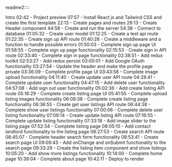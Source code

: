 
readme2::::

 Intro
02:42 - Project preview
07:57 - Install React js and Tailwind CSS and create the first template
22:13 - Create pages and routes
28:13 - Create Header component 
44:58 - Create and run the server 
54:38 - Connect to database 
01:05:32 - Create user model
01:12:25 - Create a test api route
01:22:35 - Create sign up API route
01:40:28 - Create a middleware and a function to handle possible errors
01:50:03 - Complete sign up page Ul
01:58:55 - Complete sign up page functionality
02:15:53 - Create sign in API route
02:33:40 - Complete sign in page functionality
02:38:51 - Add redux toolkit
02:53:27 - Add redux persist
03:00:01 - Add Google OAuth functionality
03:27:54 - Update the header and make the profile page private
03:36:09 - Complete profile page Ul
03:43:58 - Complete image upload functionality
04:11:40 - Create update user API route
04:28:41 - Complete update user functionality 
04:47:15 - Add delete user functionality
04:57:08 - Add sign out user functionality
05:02:36 - Add create listing API route
05:16:29 - Complete create listing page Ul
05:41:55 - Complete upload listing images functionality 
06:09:38 - Complete create listing page functionality 
06:36:55 - Create get user listings API route
06:44:38 - Complete show user listings functionality
07:00:06 - Complete delete user listing functionality
07:09:14 - Create update listing API route
07:16:55 - Complete update listing functionality 
07:33:18 - Add image slider to the listing page
07:52:34 - Complete listing page
08:05:10 - Add contact landlord functionality to the listing page
08:27:53 - Create search API route
08:45:07 - Complete header search form functionality
08:53:41 - Create search page Ul
09:09:43 - Add onChange and onSubmit functionality to the search page
09:33:29 - Create the listing item component and show listings
10:05:20 - Add show more listings functionality
10:14:00 - Complete home page
10:39:04 - Complete about page
10:42:11 - Deploy to render
